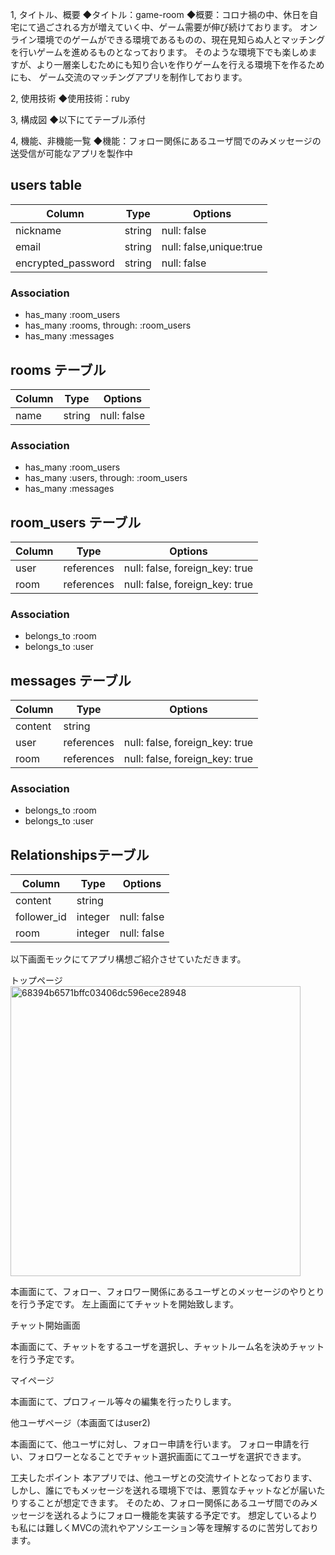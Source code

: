 1, タイトル、概要
◆タイトル：game-room
◆概要：コロナ禍の中、休日を自宅にて過ごされる方が増えていく中、ゲーム需要が伸び続けております。
        オンライン環境でのゲームができる環境であるものの、現在見知らぬ人とマッチングを行いゲームを進めるものとなっております。
        そのような環境下でも楽しめますが、より一層楽しむためにも知り合いを作りゲームを行える環境下を作るためにも、
        ゲーム交流のマッチングアプリを制作しております。

2, 使用技術
◆使用技術：ruby

3, 構成図
◆以下にてテーブル添付


4, 機能、非機能一覧
◆機能：フォロー関係にあるユーザ間でのみメッセージの送受信が可能なアプリを製作中




## users table

| Column               | Type                | Options                 |
|----------------------|---------------------|-------------------------|
| nickname             | string              | null: false             |
| email                | string              | null: false,unique:true |
| encrypted_password   | string              | null: false             |
### Association

- has_many :room_users
- has_many :rooms, through: :room_users
- has_many :messages

## rooms テーブル

| Column | Type   | Options     |
| ------ | ------ | ----------- |
| name   | string | null: false |

### Association

- has_many :room_users
- has_many :users, through: :room_users
- has_many :messages

## room_users テーブル

| Column | Type       | Options                        |
| ------ | ---------- | ------------------------------ |
| user   | references | null: false, foreign_key: true |
| room   | references | null: false, foreign_key: true |

### Association

- belongs_to :room
- belongs_to :user

## messages テーブル

| Column  | Type       | Options                        |
| ------- | ---------- | ------------------------------ |
| content | string     |                                |
| user    | references | null: false, foreign_key: true |
| room    | references | null: false, foreign_key: true |

### Association

- belongs_to :room
- belongs_to :user

## Relationshipsテーブル

| Column        | Type    | Options     |
| --------------| ------- | ------------|
| content       | string  |             |
| follower_id   | integer | null: false |
| room          | integer | null: false |

以下画面モックにてアプリ構想ご紹介させていただきます。

トップページ
<img width="464" alt="68394b6571bffc03406dc596ece28948" src="https://user-images.githubusercontent.com/82923269/125224223-267e7f80-e308-11eb-917b-384a44420df2.png">

本画面にて、フォロー、フォロワー関係にあるユーザとのメッセージのやりとりを行う予定です。
左上画面にてチャットを開始致します。


チャット開始画面


本画面にて、チャットをするユーザを選択し、チャットルーム名を決めチャットを行う予定です。

マイページ

本画面にて、プロフィール等々の編集を行ったりします。


他ユーザページ（本画面てはuser2)


本画面にて、他ユーザに対し、フォロー申請を行います。
フォロー申請を行い、フォロワーとなることでチャット選択画面にてユーザを選択できます。


工夫したポイント
本アプリでは、他ユーザとの交流サイトとなっております、
しかし、誰にでもメッセージを送れる環境下では、悪質なチャットなどが届いたりすることが想定できます。
そのため、フォロー関係にあるユーザ間でのみメッセージを送れるようにフォロー機能を実装する予定です。
想定しているよりも私には難しくMVCの流れやアソシエーション等を理解するのに苦労しております。

